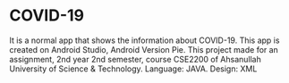 # COVID-19
It is a normal app that shows the information about COVID-19.
This app is created on Android Studio, Android Version Pie.
This project made for an assignment, 2nd year 2nd semester, course CSE2200 of Ahsanullah University of Science & Technology.
Language: JAVA.
Design: XML
